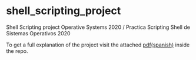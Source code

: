 # shell_scripting_project
Shell Scripting project Operative Systems 2020 / Practica Scripting Shell de Sistemas Operativos 2020

To get a full explanation of the project visit the attached <a href=https://github.com/AlvaroMartinezQ/shell_scripting_project/blob/master/Memoria_SO_Practica_ScriptingFinal.pdf>pdf(spanish)</a> inside the repo. 
